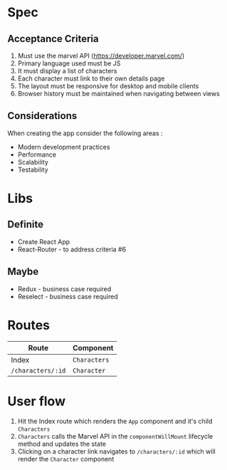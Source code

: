 # Spec
## Acceptance Criteria
1. Must use the marvel API (https://developer.marvel.com/)
1. Primary language used must be JS
1. It must display a list of characters
1. Each character must link to their own details page
1. The layout must be responsive for desktop and mobile clients
1. Browser history must be maintained when navigating between views

## Considerations

When creating the app consider the following areas :
* Modern development practices
* Performance
* Scalability 
* Testability

# Libs
## Definite 
* Create React App
* React-Router - to address criteria #6

## Maybe
* Redux - business case required
* Reselect - business case required

# Routes
|Route             |Component    |
|------------------|-------------|
|Index             |`Characters` |
|`/characters/:id` |`Character`  |

# User flow
1. Hit the Index route which renders the `App` component and it's child `Characters`
1. `Characters` calls the Marvel API in the `componentWillMount` lifecycle method and updates the state
1. Clicking on a character link navigates to `/characters/:id` which will render the `Character` component